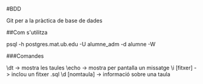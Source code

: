 #BDD

Git per a la pràctica de base de dades

##Com s'utilitza

psql -h postgres.mat.ub.edu -U alumne_adm -d alumne -W

###Comandes

\dt -> mostra les taules
\echo -> mostra per pantalla un missatge
\i [fitxer] -> inclou un fitxer .sql
\d [nomtaula] -> informació sobre una taula


